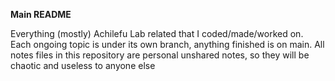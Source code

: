 **Main README**

Everything (mostly) Achilefu Lab related that I coded/made/worked on. Each ongoing topic is under its own branch, anything finished is on main. All notes files in this repository are personal unshared notes, so they will be chaotic and useless to anyone else
